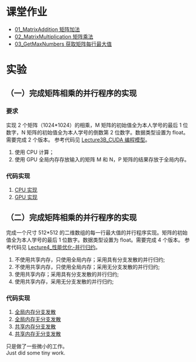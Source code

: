 # 课堂作业

- [01_MatrixAddition 矩阵加法](https://github.com/sudrizzz/ParallelComputing/blob/main/01_MatrixAddition/matrix_addition.cu)
- [02_MatrixMultiplication 矩阵乘法](https://github.com/sudrizzz/ParallelComputing/blob/main/02_MatrixMultiplication/matrix_multiplication.cu)
- [03_GetMaxNumbers 获取矩阵每行最大值](https://github.com/sudrizzz/ParallelComputing/blob/main/03_GetMaxNumbers/max_number_of_rows.cu)

# 实验

## （一）完成矩阵相乘的并行程序的实现

### 要求

实现 2 个矩阵（1024\*1024）的相乘，M 矩阵的初始值全为本人学号的最后 1 位数字，N 矩阵的初始值全为本人学号的倒数第 2 位数字。数据类型设置为 float。需要完成 2 个版本。
参考代码见 [Lecture3B_CUDA 编程模型](https://github.com/sudrizzz/ParallelComputing/blob/main/slides/Lecture3B_CUDA编程模型.ppt)。

1. 使用 CPU 计算；
2. 使用 GPU 全局内存存放输入的矩阵 M 和 N，P 矩阵的结果存放于全局内存。

### 代码实现

1. [CPU 实现](https://github.com/sudrizzz/ParallelComputing/blob/main/experiment/01/matrix_multiplication_host.c)
2. [GPU 实现](https://github.com/sudrizzz/ParallelComputing/blob/main/experiment/01/matrix_multiplication_device.cu)

## （二）完成矩阵相乘的并行程序的实现

完成一个尺寸 512\*512 的二维数组的每一行最大值的并行程序实现。矩阵的初始值全为本人学号的最后 1 位数字。数据类型设置为 float。需要完成 4 个版本。
参考代码见 [Lecture4\_性能优化-并行归约](https://github.com/sudrizzz/ParallelComputing/blob/main/slides/Lecture4_性能优化-并行归约.ppt)。

1. 不使用共享内存，只使用全局内存；采用具有分支发散的并行归约;
2. 不使用共享内存，只使用全局内存；采用无分支发散的并行归约;
3. 使用共享内存；采用具有分支发散的并行归约;
4. 使用共享内存，采用无分支发散的并行归约;

### 代码实现

1. [全局内存分支发散](https://github.com/sudrizzz/ParallelComputing/blob/main/experiment/01/reduction.cu)
2. [全局内存无分支发散](https://github.com/sudrizzz/ParallelComputing/blob/main/experiment/01/none_reduction.cu)
3. [共享内存分支发散](https://github.com/sudrizzz/ParallelComputing/blob/main/experiment/01/reduction_shared.cu)
4. [共享内存无分支发散](https://github.com/sudrizzz/ParallelComputing/blob/main/experiment/01/none_reduction_shared.cu)

只是做了一些微小的工作。  
Just did some tiny work.
